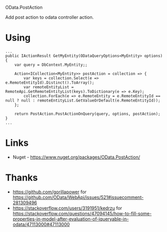 OData.PostAction

Add post action to odata controller action.

# Using 

```
...
public IActionResult GetMyEntity(ODataQueryOptions<MyEntity> options)
{
    var query = DbContext.MyEntity;;

    Action<ICollection<MyEntity>> postAction = collection => {
        var keys = collection.Select(e => e.RemoteEntityId).Distinct().ToArray();
        var remoteEntityList = RemoteApi.GetRemoteEntityList(keys).ToDictionary(e => e.Key);
        collection.ForEach(e => e.RemoteEntity = e.RemoteEntityId == null ? null : remoteEntityList.GetValueOrDefault(e.RemoteEntityId));
    };
    
    return PostAction.PostActionOnQuery(query, options, postAction);
}
...
```

# Links
* Nuget - https://www.nuget.org/packages/OData.PostAction/

# Thanks
* https://github.com/gorillapower for https://github.com/OData/WebApi/issues/521#issuecomment-281309496
* https://stackoverflow.com/users/3191951/kedrzu for https://stackoverflow.com/questions/47094145/how-to-fill-some-properties-in-model-after-evaluation-of-iqueryable-in-odata/47113000#47113000